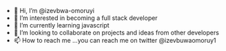 - 👋 Hi, I’m @izevbwa-omoruyi
- 👀 I’m interested in becoming a full stack developer
- 🌱 I’m currently learning javascript
- 💞️ I’m looking to collaborate on projects and ideas from other developers
- 📫 How to reach me ...you can reach me on twitter @izevbuwaomoruy1

<!---
izevbwa-omoruyi/izevbwa-omoruyi is a ✨ special ✨ repository because its `README.md` (this file) appears on your GitHub profile.
You can click the Preview link to take a look at your changes.
--->
